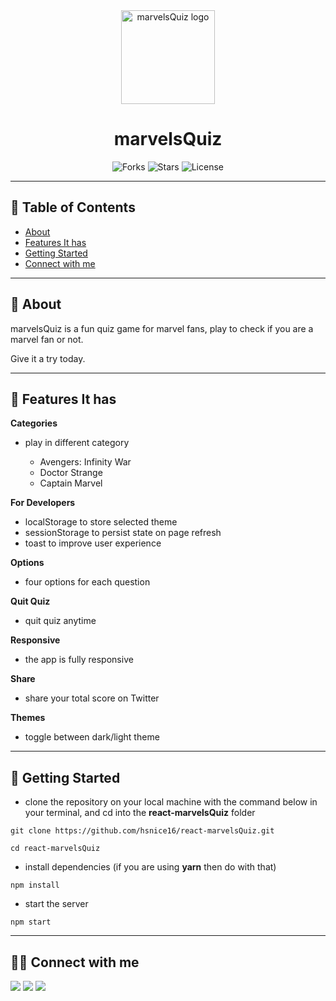 <div align="center">

<img alt="marvelsQuiz logo" src="public/favicon.ico" width="150px" height="150px" />

# marvelsQuiz

![Forks](https://img.shields.io/github/forks/hsnice16/react-marvelsQuiz)
![Stars](https://img.shields.io/github/stars/hsnice16/react-marvelsQuiz)
![License](https://img.shields.io/github/license/hsnice16/react-marvelsQuiz)

</div>

---

## 📕 Table of Contents

- [About](#-about)
- [Features It has](#-features-it-has)
- [Getting Started](#-getting-started)
- [Connect with me](#-connect-with-me)

---

## 📖 About

marvelsQuiz is a fun quiz game for marvel fans, play to check if you are a marvel fan or not.

Give it a try today.

---

## 🚀 Features It has

**Categories**

- play in different category

  - Avengers: Infinity War
  - Doctor Strange
  - Captain Marvel

**For Developers**

- localStorage to store selected theme
- sessionStorage to persist state on page refresh
- toast to improve user experience

**Options**

- four options for each question

**Quit Quiz**

- quit quiz anytime

**Responsive**

- the app is fully responsive

**Share**

- share your total score on Twitter

**Themes**

- toggle between dark/light theme

---

## 🔌 Getting Started

- clone the repository on your local machine with the command below in your terminal, and cd into the **react-marvelsQuiz** folder

```
git clone https://github.com/hsnice16/react-marvelsQuiz.git

cd react-marvelsQuiz
```

- install dependencies (if you are using **yarn** then do with that)

```
npm install
```

- start the server

```
npm start
```

---

## 👨‍💻 Connect with me

<a href="https://twitter.com/hsnice16"><img src="https://img.shields.io/badge/Twitter-1DA1F2?style=for-the-badge&logo=twitter&logoColor=white"/></a>
<a href="https://www.linkedin.com/in/hsnice16/"><img src="https://img.shields.io/badge/LinkedIn-0077B5?style=for-the-badge&logo=linkedin&logoColor=white"/></a>
<a href="https://www.instagram.com/hsnice16/"><img src="https://img.shields.io/badge/Instagram-E4405F?style=for-the-badge&logo=instagram&logoColor=white"/></a>
